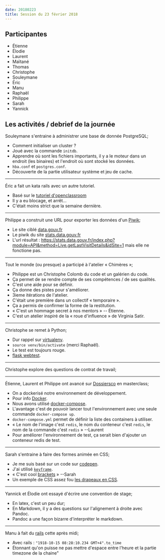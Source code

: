 ```yaml
---
date: 20180223
title: Session du 23 février 2018
---
```


## Participantes

- Étienne
- Élodie
- Laurent
- Maïtané
- Thomas
- Christophe
- Souleymane
- Éric
- Manu
- Raphaël
- Philippe
- Sarah
- Yannick

## Les activités / debrief de la journée


Souleymane s'entraine à administrer une base de donnée PostgreSQL;

- Comment initialiser un cluster ?
- Joué avec la commande `initdb`.
- Apprendre où sont les fichiers importants, il y a le moteur dans un endroit (les binaires) et l'endroit où sont stocké les données.
- `hba.conf` et `postgres.conf`.
- Découverte de la partie utilisateur système et jeu de cache.


---

Éric a fait un kata rails avec un autre tutoriel.

- Basé sur le [tutoriel d'openclassroom](https://openclassrooms.com/courses/initiez-vous-a-ruby-on-rails)
- Il y a eu blocage, et arrêt...
- C'était moins strict que la semaine dernière.


---


Philippe a construit une URL pour exporter les données d'un [Piwik](https://matomo.org/);

- Le site ciblé [data.gouv.fr](http://www.data.gouv.fr/fr/)
- Le piwik du site [stats.data.gouv.fr](http://stats.data.gouv.fr)
- L'url résultat : https://stats.data.gouv.fr/index.php?module=API&method=Live.getLastVisitDetails&idSite=1 mais elle ne fonctione pas.


---

Tout le monde (ou presque) a participé à l'atelier « Chimères »;

- Philippe est un Christophe Colomb du code et un galérien du code.
- Ça permet de se rendre compte de ses compétences / de ses qualités.
- C'est une aide pour se définir.
- Ça donne des pistes pour s'améliorer.
- 3ieme itérations de l'atelier.
- C'était une première dans un collectif « temporaire ».
- Ça a permis de confirmer la forme de la restitution.
- « C'est un hommage secret à nos mentors » -- Étienne.
- C'est un atelier inspiré de la « roue d'influence » de Virginia Satir.


---

Christophe se remet à Python;

- Dur rappel sur [virtualenv](https://pypi.python.org/pypi/virtualenv).
- `source venv/bin/activate` (merci Raphaël).
- Le test est toujours rouge.
- [flask webtest](https://flask-webtest.readthedocs.io/en/latest/).


---

Christophe explore des questions de contrat de travail;


---

Étienne, Laurent et Philippe ont avancé sur [Dossiersco](https://github.com/betagouv/dossiersco) en masterclass;

- On a dockerisé notre environnement de développement.
- Pour info [Docker](https://www.docker.com/).
- Nous avons utilisé [docker-compose](https://docs.docker.com/compose/).
- L'avantage c'est de pouvoir lancer tout l'environnement avec une seule commande `docker-compose up`.
- `docker-compose.yml` permet de définir la liste des containers à utiliser.
- « Le nom de l'image c'est `redis`, le nom du conteneur c'est `redis`, le nom de la commande c'est `redis` » --Laurent
- Pour améliorer l'environnement de test, ça serait bien d'ajouter un conteneur redis de test.


---

Sarah s'entraine à faire des formes animée en CSS;

- Je me suis basé sur un code sur [codepen](https://codepen.io/#).
- J'ai utilisé [`keyframe`](https://developer.mozilla.org/en-US/docs/Web/CSS/@keyframes).
- « C'est cool [brackets](http://brackets.io/) » --Sarah
- Un exemple de CSS assez fou [les drapeaux en CSS](https://pixelastic.github.io/css-flags/).


---

Yannick et Élodie ont essayé d'écrire une convention de stage;

- En latex, c'est un peu dur;
- En Markdown, il y a des questions sur l'alignement à droite avec Pandoc.
- Pandoc a une façon bizarre d'interpréter le markdown.


---

Manu à fait du [rails](http://rubyonrails.org/) cette après midi;

- Avec rails : `"1918-10-15 08:28:10.234 GMT+4".to_time`
- Étonnant qu'on puisse ne pas mettre d'espace entre l'heure et la partie timezone de la chaine"


